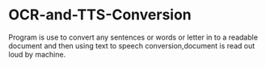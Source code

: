 # OCR-and-TTS-Conversion
Program is use to convert any sentences or words or letter in to a readable document and then using text to speech conversion,document is read out loud by machine. 
